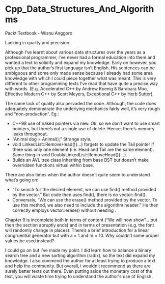 # Cpp_Data_Structures_And_Algorithms
Packt Textbook - Wisnu Anggoro

Lacking in quality and precision.

Although I’ve learnt about various data structures over the years as a professional programmer, I’ve never had a formal education into them and wanted a text to solidify and expand my knowledge. Early on however, you pick up that the author’s first language isn’t English. His sentences can be ambiguous and some only made sense because I already had some area knowledge with which I could piece together what was meant. This is very different to other programming texts I’ve read that have quite a precise way with words. (E.g. Accelerated C++ by Andrew Koenig & Barabara Moo, Effective Modern C++ by Scott Meyers, Exceptional C++ by Herb Sutter).

The same lack of quality also pervaded the code. Although, the code does adequately demonstrate the underlying mechanics fairly well, it’s very rough and “non-production”. Eg.:
-	C++98 use of naked pointers via new. Ok, so we don’t want to use smart pointers, but there’s not a single use of delete. Hence, there’s memory leaks throughout.
-	“Animal dog = Animal();” Strange style. 
-	void LinkedList<T>::RemoveHead(){…} forgets to update the Tail pointer if there was only one element (i.e. Head and Tail are the same element).  Same thing in void DoublyLinkedList<T>::RemoveHead(){…}.
-	Builds an AVL tree class inheriting from base BST but doesn’t make overridden functions virtual within base.

There are also times when the author doesn’t quite seem to understand what’s going on:
-	“To search for the desired element, we can use find() method provided by the vector.” But code then uses <algorithm> find(), there is no vector::find().
-	Conversely, “We can use the erase() method provided by the vector. To use this method, we also need to include the algorithm header.” He then correctly employs vector::erase() without needing <algorithm>.

Chapter 9 is incomplete both in terms of content (“We will now show”… but then the section abruptly ends) and in terms of presentation (e.g. the font will randomly change in places). There’s a brief introduction for a linear congruential generator but with a = 1 and m = 10. Why couldn’t some proper values be used instead?

I could go on but I’ve made my point. I did learn how to balance a binary search tree and a new sorting algorithm (radix), so the text did expand my knowledge. I also commend the author for at least trying to produce a text and help the community. But overall, I wouldn’t recommend as there are surely better texts out there. Even putting aside the monetary cost of the text, you will waste time trying to understand the author's use of English.
